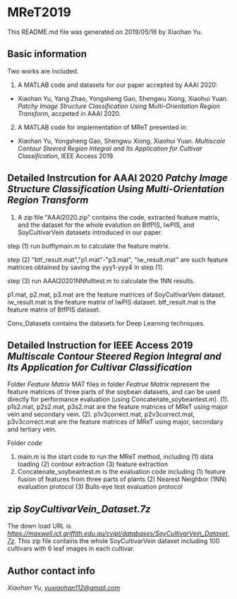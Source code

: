 # MReT2019
This README.md file was generated on 2019/05/16 by Xiaohan Yu.

## Basic information
Two works are included.
1. A MATLAB code and datasets for our paper accepted by AAAI 2020:
* Xiaohan Yu, Yang Zhao, Yongsheng Gao, Shengwu Xiong, Xiaohui Yuan. *Patchy Image Structure Classification Using Multi-Orientation Region Transform*, accpeted in AAAI 2020. 

2. A MATLAB code for implementation of MReT presented in:
* Xiaohan Yu, Yongsheng Gao, Shengwu Xiong, Xiaohui Yuan. *Multiscale Contour Steered Region Integral and Its Application for Cultivar Classification*, IEEE Access 2019.

## Detailed Instrcution for AAAI 2020 *Patchy Image Structure Classification Using Multi-Orientation Region Transform*
1. A zip file "AAAI2020.zip" contains the code, extracted feature matrix, and the dataset for the whole evalution on BtfPIS, IwPIS, and SoyCultivarVein datasets introduced in our paper. 

step (1) run butflymain.m to calculate the feature matrix.

step (2) "btf_result.mat","p1.mat"-"p3.mat", "iw_result.mat" are such feature matrices obtained by saving the yyy1-yyy4 in step (1). 

step (3) run AAAI20201NNfulltest.m to calculate the 1NN results.

p1.mat, p2.mat, p3.mat are the feature matrices of SoyCultivarVein dataset. iw_result.mat is the feature matrix of IwPIS dataset. btf_result.mat is the feature matrix of BtfPIS dataset.

Conv_Datasets contains the datasets for Deep Learning techniques.

## Detailed Instruction for IEEE Access 2019 *Multiscale Contour Steered Region Integral and Its Application for Cultivar Classification*
Folder *Feature Matrix*
MAT files in folder *Featrue Matrix* represent the feature matrices of three parts of the soybean datasets, and can be used directly for performance evaluation (using Concatenate_soybeantest.m).
(1). p1s2.mat, p2s2.mat, p3s2.mat are the feature matrices of MReT using major vein and secondary vein.
(2). p1v3correct.mat, p2v3correct.mat, p3v3correct.mat are the feature matrices of MReT using major, secondary and tertiary vein.

Folder *code*
1. main.m is the start code to run the MReT method, including
(1) data loading
(2) contour extraction
(3) feature extraction
2. Concatenate_soybeantest.m is the evaluation code including
(1) feature fusion of features from three parts of plants
(2) Nearest Neighbor (1NN) evaluation protocol
(3) Bulls-eye test evaluation protocol

## zip *SoyCultivarVein_Dataset.7z*
The down load URL is *https://maxwell.ict.griffith.edu.au/cvipl/databases/SoyCultivarVein_Dataset.7z*.
This zip file contains the whole SoyCultivarVein dataset including 100 cultivars with 6 leaf images in each cultivar.

## Author contact info
*Xiaohan Yu*, *yuxiaohan112@gmail.com*

